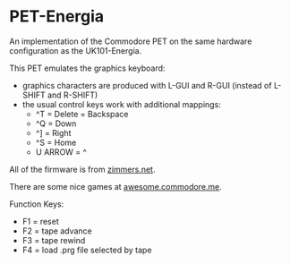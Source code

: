 PET-Energia
===========

An implementation of the Commodore PET on the same hardware configuration
as the UK101-Energia.

This PET emulates the graphics keyboard:
- graphics characters are produced with L-GUI and R-GUI (instead of L-SHIFT and 
R-SHIFT)
- the usual control keys work with additional mappings:
  - ^T = Delete = Backspace
  - ^Q = Down
  - ^] = Right
  - ^S = Home
  - U ARROW = ^

All of the firmware is from [zimmers.net](http://www.zimmers.net/anonftp/pub/cbm/firmware/computers/pet/index.html).

There are some nice games at [awesome.commodore.me](http://awesome.commodore.me/pet/pet-games/).

Function Keys:
- F1 = reset
- F2 = tape advance
- F3 = tape rewind
- F4 = load .prg file selected by tape
